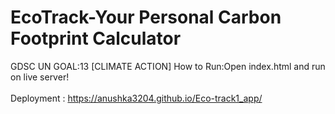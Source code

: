 # EcoTrack-Your Personal Carbon Footprint Calculator
GDSC UN GOAL:13 [CLIMATE ACTION] 
How to Run:Open index.html and run on live server!
<br/><br/>
Deployment : https://anushka3204.github.io/Eco-track1_app/

